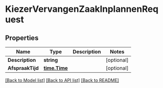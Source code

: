 # KiezerVervangenZaakInplannenRequest

## Properties

Name | Type | Description | Notes
------------ | ------------- | ------------- | -------------
**Description** | **string** |  | [optional] 
**AfspraakTijd** | [**time.Time**](time.Time.md) |  | [optional] 

[[Back to Model list]](../README.md#documentation-for-models) [[Back to API list]](../README.md#documentation-for-api-endpoints) [[Back to README]](../README.md)



